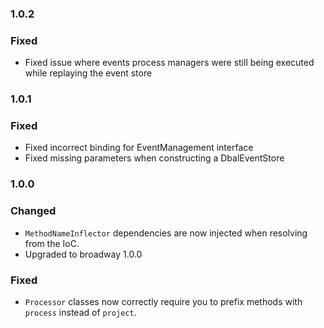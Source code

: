 ### 1.0.2

### Fixed

- Fixed issue where events process managers were still being executed while replaying the event store

### 1.0.1

### Fixed

- Fixed incorrect binding for EventManagement interface
- Fixed missing parameters when constructing a DbalEventStore

### 1.0.0

### Changed

- `MethodNameInflector` dependencies are now injected when resolving from the IoC.
- Upgraded to broadway 1.0.0

### Fixed

- `Processor` classes now correctly require you to prefix methods with `process` instead of `project`.